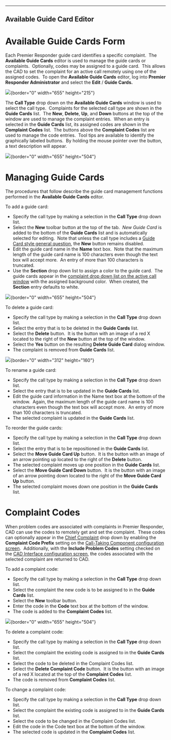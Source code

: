   ---------------------------------
  **Available Guide Card Editor**
  ---------------------------------

# Available Guide Cards Form

Each Premier Responder guide card identifies a specific complaint.  The
**Available Guide Cards** editor is used to manage the guide cards or
complaints.  Optionally, codes may be assigned to a guide card.  This
allows the CAD to set the complaint for an active call remotely using
one of the assigned codes.  To open the **Available Guide Cards**
editor, log into **Premier Responder Administrator** and select the
**Edit** / **Guide Cards.**

![](Available%20Guide%20Cards%20Editor_files/image001.png){border="0"
width="655" height="215"}

The **Call Type** drop down on the **Available Guide Cards** window is
used to select the call type.  Complaints for the selected call type are
shown in the **Guide Cards** list.  The **New**, **Delete**, **Up**, and
**Down** buttons at the top of the window are used to manage the
complaint entries.  When an entry is selected in the **Guide Cards**
list, its assigned codes are shown in the **Complaint Codes** list.  The
buttons above the **Complaint Codes** list are used to manage the code
entries.  Tool tips are available to identify the graphically labeled
buttons.  By holding the mouse pointer over the button, a text
description will appear. 

![](Available%20Guide%20Cards%20Editor_files/image002.png){border="0"
width="655" height="504"}

# Managing Guide Cards

The procedures that follow describe the guide card management functions
performed in the **Available Guide Cards** editor.

To add a guide card:

-   Specify the call type by making a selection in the **Call Type**
    drop down list.
-   Select the **New** toolbar button at the top of the tab.  *New Guide
    Card* is added to the bottom of the **Guide Cards** list and is
    automatically selected for editing.  Note that unless the call type
    includes a [Guide Card style general
    question](General%20Questions%20Editor.htm), the **New** button
    remains disabled.
-   Edit the guide card name in the **Name** text box.  Note that the
    maximum length of the guide card name is 100 characters even though
    the text box will accept more.  An entry of more than 100 characters
    is truncated.
-   Use the **Section** drop down list to assign a color to the guide
    card.  The guide cards appear in the [complaint drop down list on
    the active call window](General%20Questions.htm) with the assigned
    background color.  When created, the **Section** entry defaults to
    white.

![](Available%20Guide%20Cards%20Editor_files/image003.png){border="0"
width="655" height="504"}

To delete a guide card:

-   Specify the call type by making a selection in the **Call Type**
    drop down list.
-   Select the entry that is to be deleted in the **Guide Cards** list.
-   Select the **Delete** button.  It is the button with an image of a
    red X located to the right of the **New** button at the top of the
    window.
-   Select the **Yes** button on the resulting **Delete Guide Card**
    dialog window.
-   The complaint is removed from **Guide Cards** list.

![](Available%20Guide%20Cards%20Editor_files/image004.png){border="0"
width="312" height="160"}

To rename a guide card:

-   Specify the call type by making a selection in the **Call Type**
    drop down list.
-   Select the entry that is to be updated in the **Guide Cards** list.
-   Edit the guide card information in the Name text box at the bottom
    of the window.  Again, the maximum length of the guide card name is
    100 characters even though the text box will accept more.  An entry
    of more than 100 characters is truncated.
-   The selected complaint is updated in the **Guide Cards** list.

To reorder the guide cards:

-   Specify the call type by making a selection in the **Call Type**
    drop down list.
-   Select the entry that is to be repositioned in the **Guide Cards**
    list.
-   Select the **Move Guide Card Up** button.  It is the button with an
    image of an arrow pointing up located to the right of the **Delete**
    button.
-   The selected complaint moves up one position in the **Guide Cards**
    list.
-   Select the **Move Guide Card Down** button.  It is the button with
    an image of an arrow pointing down located to the right of the
    **Move Guide Card Up** button.
-   The selected complaint moves down one position in the **Guide
    Cards** list.

# Complaint Codes

When problem codes are associated with complaints in Premier Responder,
CAD can use the codes to remotely get and set the complaint.  These
codes can optionally appear in the [Chief
Complaint](General%20Questions.htm) drop down by enabling the
**Complaint Code Prefix** setting on the [Call-Taking Component
configuration screen](Call-Taking%20Component%20Settings.htm). 
Additionally, with the **Include Problem Codes** setting checked on the
[CAD Interface configuration screen](Cad%20Interface%20Settings.htm),
the codes associated with the selected complaint are returned to CAD.

To add a complaint code:

-   Specify the call type by making a selection in the **Call Type**
    drop down list.
-   Select the complaint the new code is to be assigned to in the
    **Guide Cards** list.
-   Select the **New** toolbar button.
-   Enter the code in the **Code** text box at the bottom of the window.
-   The code is added to the **Complaint Codes** list.

![](Available%20Guide%20Cards%20Editor_files/image005.png){border="0"
width="655" height="504"}

To delete a complaint code:

-   Specify the call type by making a selection in the **Call Type**
    drop down list.
-   Select the complaint the existing code is assigned to in the **Guide
    Cards** list.
-   Select the code to be deleted in the Complaint Codes list.
-   Select the **Delete Complaint Code** button.  It is the button with
    an image of a red X located at the top of the **Complaint Codes**
    list.
-   The code is removed from **Complaint Codes** list.

To change a complaint code:

-   Specify the call type by making a selection in the **Call Type**
    drop down list.
-   Select the complaint the existing code is assigned to in the **Guide
    Cards** list.
-   Select the code to be changed in the Complaint Codes list.
-   Edit the code in the Code text box at the bottom of the window.
-   The selected code is updated in the **Complaint Codes** list.
